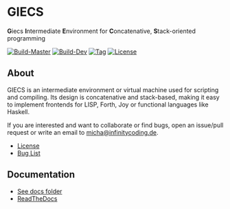 # GIECS

**G**iecs **I**ntermediate **E**nvironment for **C**oncatenative, **S**tack-oriented programming

[![Build-Master](https://img.shields.io/travis/michaelsippel/giecs/master.svg?label=master)](https://travis-ci.org/michaelsippel/giecs/branches)
[![Build-Dev](https://img.shields.io/travis/michaelsippel/giecs/dev.svg?label=dev)](https://travis-ci.org/michaelsippel/giecs/branches)
[![Tag](https://img.shields.io/github/tag/michaelsippel/giecs.svg)](https://github.com/michaelsippel/giecs/tags)
[![License](https://img.shields.io/github/license/michaelsippel/giecs.svg)](LICENSE)

## About
GIECS is an intermediate environment or virtual machine used for scripting and compiling. 
Its design is concatenative and stack-based, making it easy to implement frontends for LISP, Forth, Joy or functional languages like Haskell.

If you are interested and want to collaborate or find bugs, open an issue/pull request or write an email to <micha@infinitycoding.de>.

* [License](LICENSE)
* [Bug List](docs/bugs.md)

## Documentation
* [See docs folder](docs/index.md)
* [ReadTheDocs](http://giecs.rtfd.io/)

